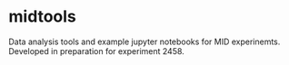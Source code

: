 # midtools 

Data analysis tools and example jupyter notebooks for MID experinemts.
Developed in preparation for experiment 2458.
